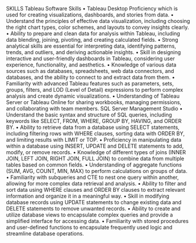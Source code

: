 SKILLS
Tableau Software Skills
• Tableau Desktop Proficiency which is used for creating visualizations, dashboards, and stories from 
data. 
• Understand the principles of effective data visualization, including choosing the right chart types, 
color schemes, and layouts to convey insights clearly.
• Ability to prepare and clean data for analysis within Tableau, including data blending, joining, 
pivoting, and creating calculated fields.
• Strong analytical skills are essential for interpreting data, identifying patterns, trends, and outliers, 
and deriving actionable insights.
• Skill in designing interactive and user-friendly dashboards in Tableau, considering user experience, 
functionality, and aesthetics.
• Knowledge of various data sources such as databases, spreadsheets, web data connectors, and 
databases, and the ability to connect to and extract data from them.
• Familiarity with advanced Tableau features such as parameters, sets, groups, filters, and LOD 
(Level of Detail) expressions to perform complex analysis and create dynamic visualizations.
• Understanding of Tableau Server or Tableau Online for sharing workbooks, managing permissions, 
and collaborating with team members.
SQL Server Management Studio
• Understand the basic syntax and structure of SQL queries, including keywords like SELECT, 
FROM, WHERE, GROUP BY, HAVING, and ORDER BY.
• Ability to retrieve data from a database using SELECT statements, including filtering rows with 
WHERE clauses, sorting data with ORDER BY, and limiting results with LIMIT or TOP.
• Proficiency in manipulating data within a database using INSERT, UPDATE and DELETE
statements to add, modify, or remove records.
• Knowledge of different types of joins (INNER JOIN, LEFT JOIN, RIGHT JOIN, FULL JOIN) to 
combine data from multiple tables based on common fields.
• Understanding of aggregate functions (SUM, AVG, COUNT, MIN, MAX) to perform calculations 
on groups of data.
• Familiarity with subqueries and CTE to nest one query within another, allowing for more complex 
data retrieval and analysis.
• Ability to filter and sort data using WHERE clauses and ORDER BY clauses to extract relevant 
information and organize it in a meaningful way.
• Skill in modifying database records using UPDATE statements to change existing data and 
DELETE statements to remove unwanted records.
• Ability to create and utilize database views to encapsulate complex queries and provide a simplified 
interface for accessing data.
• Familiarity with stored procedures and user-defined functions to encapsulate frequently used logic 
and streamline database operations.
